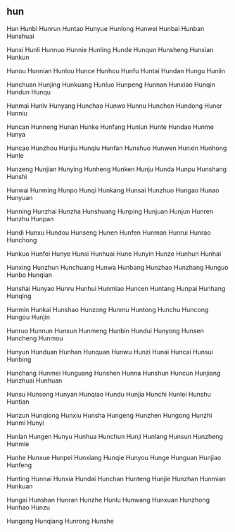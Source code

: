 hun
---

Hun Hunbi Hunrun Huntao Hunyue Hunlong Hunwei Hunbai Hunban Hunshuai

Hunxi Hunli Hunnuo Hunnie Hunling Hunde Hunqun Hunsheng Hunxian Hunkun

Hunou Hunnian Hunlou Hunce Hunhou Hunfu Huntai Hundan Hungu Hunlin

Hunchuan Hunjing Hunkuang Hunluo Hunpeng Hunnan Hunxiao Hunqin Hundun Hunqu

Hunmai Hunlv Hunyang Hunchao Hunwo Hunnu Hunchen Hundong Huner Hunniu

Huncan Hunneng Hunan Hunke Hunfang Hunlun Hunte Hundao Hunme Hunya

Huncao Hunzhou Hunjiu Hunqiu Hunfan Hunshuo Hunwen Hunxin Hunhong Hunle

Hunzeng Hunjian Hunying Hunheng Hunken Hunju Hunda Hunpu Hunshang Hunshi

Hunwai Hunming Hunpo Hunqi Hunkang Hunsai Hunzhuo Hungao Hunao Hunyuan

Hunning Hunzhai Hunzha Hunshuang Hunping Hunjuan Hunjun Hunren Hunzhu Hunpan

Hundi Hunxu Hundou Hunseng Hunen Hunfen Hunman Hunrui Hunrao Hunchong

Hunkuo Hunfei Hunye Hunsi Hunhuai Hune Hunyin Hunze Hunhun Hunhai

Hunxing Hunzhun Hunchuang Hunwa Hunbang Hunzhao Hunzhang Hunguo Hunbo   Hunqian

Hunshai Hunyao Hunru Hunhui Hunmiao Huncen Huntang Hunpai Hunhang Hunqing

Hunmin Hunkai Hunshao Hunzong Hunmu Huntong Hunchu Huncong Hungou Hunjin

Hunruo Hunnun Hunxun Hunmeng Hunbin Hundui Hunyong Hunsen Huncheng Hunmou

Hunyun Hunduan Hunhan Hunquan Hunwu Hunzi Hunai Huncai Hunsui Hunbing

Hunchang Hunmei Hunguang Hunshen Hunna Hunshun Huncun Hunjiang Hunzhuai Hunhuan

Hunsu Hunsong Hunyan Hunqiao Hundu Hunjia Hunchi Hunlei Hunshu Huntian

Hunzun Hunqiong Hunxiu Hunsha Hungeng Hunzhen Hungong Hunzhi Hunmi Hunyi

Hunlan Hungen Hunyu Hunhua Hunchun Hunji Hunlang Hunsun Hunzheng Hunmie

Hunhe Hunxue Hunpei Hunxiang Hunqie Hunyou Hunge Hunguan Hunjiao Hunfeng

Hunting Hunnai Hunxia Hundai Hunchan Hunteng Hunjie Hunzhan Hunmian Hunkuan

Hungai Hunshan Hunran Hunzhe Hunlu Hunwang Hunxuan Hunzhong Hunhao Hunzu

Hungang Hunqiang Hunrong Hunshe 